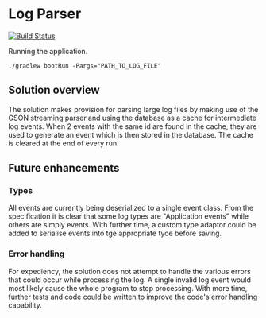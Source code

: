 # Log Parser

[![Build Status](https://travis-ci.org/dermotmburke/log-parser.svg?branch=master)](https://travis-ci.org/dermotmburke/log-parser)

Running the application.

```
./gradlew bootRun -Pargs="PATH_TO_LOG_FILE"
```
## Solution overview

The solution makes provision for parsing large log files by making use of the GSON streaming parser and using the database as a cache for intermediate log events. When 2 events with the same id are found in the cache, they are used to generate an event which is then stored in the database. The cache is cleared at the end of every run. 

## Future enhancements

### Types

All events are currently being deserialized to a single event class. From the specification it is clear that some log types are "Application events" while others are simply events. With further time, a custom type adaptor could be added to serialise events into tge appropriate tyoe before saving.

### Error handling

For expediency, the solution does not attempt to handle the various errors that could occur while processing the log. A single invalid log event would most likely cause the whole program to stop processing. With more time, further tests and code could be written to improve the code's error handling capability.
